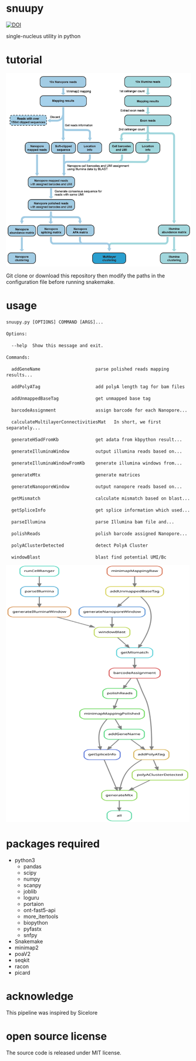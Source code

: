 # snuupy
[![DOI](https://zenodo.org/badge/302899070.svg)](https://zenodo.org/badge/latestdoi/302899070)

single-nucleus utility in python

# tutorial
![Schematic_diagram](./Schematic_diagram.png)

Git clone or download this repository then modify the paths in the configuration file before running snakemake. 

# usage
```text
snuupy.py [OPTIONS] COMMAND [ARGS]...

Options:

  --help  Show this message and exit.

Commands:

  addGeneName                     parse polished reads mapping results...
  
  addPolyATag                     add polyA length tag for bam files
  
  addUnmappedBaseTag              get unmapped base tag
  
  barcodeAssignment               assign barcode for each Nanopore...
  
  calculateMultilayerConnectivitiesMat   In short, we first separately...
                                  
  generateH5adFromKb              get adata from kbpython result...
  
  generateIlluminaWindow          output illumina reads based on...
  
  generateIlluminaWindowFromKb    generate illumina windows from...
  
  generateMtx                     generate matrices
  
  generateNanoporeWindow          output nanopore reads based on...
  
  getMismatch                     calculate mismatch based on blast...
  
  getSpliceInfo                   get splice information which used...
  
  parseIllumina                   parse Illumina bam file and...
  
  polishReads                     polish barcode assigned Nanopore...
  
  polyAClusterDetected            detect PolyA Cluster
  
  windowBlast                     blast find potential UMI/Bc
```
<img src="./snakemake/pipeline.svg" width="500" height="700">

# packages required
- python3 
  - pandas 
  - scipy 
  - numpy 
  - scanpy 
  - joblib 
  - loguru 
  - portaion 
  - ont-fast5-api 
  - more_itertools
  - biopython
  - pyfastx
  - snfpy
- Snakemake 
- minimap2 
- poaV2 
- seqkit 
- racon 
- picard 


# acknowledge
This pipeline was inspired by Sicelore

# open source license
The source code is released under MIT license. 
